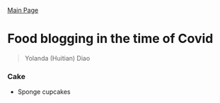 [Main Page](https://yolanda-ht.github.io/YoloCookBlob/)

# Food blogging in the time of Covid

> Yolanda (Huitian) Diao

### Cake
- Sponge cupcakes

